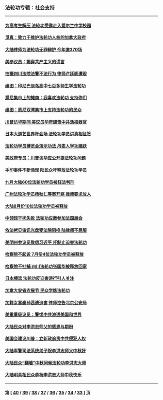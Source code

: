 ### 法轮功专辑：社会支持
---
#### [为高考生解压 法轮功受邀走入爱尔兰中学校园](../../pages/nf4386/n9931306.md) 
#### [觅真：致力于维护法轮功人权的加拿大政府](../../pages/nf4386/n9919610.md) 
#### [大陆律师为法轮功无罪辩护 今年逾370场](../../pages/nf4386/n9915706.md) 
#### [美参议员：揭穿共产主义的谎言](../../pages/nf4386/n9895721.md) 
#### [拍摄四川法院法警不法行为 律师卢廷阁遭殴](../../pages/nf4386/n9871120.md) 
#### [组图：印尼巴淡岛高中七百多师生学法轮功](../../pages/nf4386/n9836007.md) 
#### [悉尼集市上的摊商：我喜欢法轮功 支持你们](../../pages/nf4386/n9831250.md) 
#### [组图：悉尼双湾集市上支持法轮功的民众](../../pages/nf4386/n9823694.md) 
#### [川普访华期间 美议员华府谴责中共活摘器官](../../pages/nf4386/n9826036.md) 
#### [日本大道艺世界杯会场 法轮功学员讲真相征签](../../pages/nf4386/n9822612.md) 
#### [法轮功学员博览会演示功法 丹麦人学功踊跃](../../pages/nf4386/n9819810.md) 
#### [美政府专员：川普访华应公开提法轮功问题](../../pages/nf4386/n9811803.md) 
#### [手印事件不断涌现 陆民众吁释放法轮功学员](../../pages/nf4386/n9799649.md) 
#### [九月大陆60位法轮功学员被枉法判刑](../../pages/nf4386/n9798429.md) 
#### [广州法轮功学员杨秋仁等案开庭 律师要求放人](../../pages/nf4386/n9790601.md) 
#### [大陆8月份10位法轮功学员被释放](../../pages/nf4386/n9787034.md) 
#### [中领馆干扰失败 法轮功应邀参加法国展会](../../pages/nf4386/n9786686.md) 
#### [依法拷贝审讯光盘受法院阻挠 陆律师不屈服](../../pages/nf4386/n9778829.md) 
#### [美明州参议员致信习近平 吁制止迫害法轮功](../../pages/nf4386/n9766715.md) 
#### [检察院不起诉 7月份4位法轮功学员被释放](../../pages/nf4386/n9762689.md) 
#### [检察院不批捕 四川法轮功张国华被释放回家](../../pages/nf4386/n9753733.md) 
#### [日本横滨 法轮功反迫害游行引人关注](../../pages/nf4386/n9737287.md) 
#### [加拿大安省农展节 民众学炼法轮功](../../pages/nf4386/n9715633.md) 
#### [加籍女富豪孙茜遭迫害 律师控告北京公安局](../../pages/nf4386/n9713180.md) 
#### [美重量级议员：警惕中共渗透美国和世界](../../pages/nf4386/n9708748.md) 
#### [大陆民众对李洪志师父的感恩与期盼](../../pages/nf4386/n9708224.md) 
#### [美国会建议川普：立新政追责中共侵犯人权](../../pages/nf4386/n9704577.md) 
#### [大陆军警司法系统弟子祝李洪志师父中秋好](../../pages/nf4386/n9699871.md) 
#### [大陆民众“翻墙”中秋问候法轮功李洪志大师](../../pages/nf4386/n9696763.md) 
#### [大陆明真相民众恭祝李洪志大师中秋快乐](../../pages/nf4386/n9688865.md) 

---
#### 第 [ [40](./40.md) / [39](./39.md) / [38](./38.md) / [37](./37.md) / [36](./36.md) / [35](./35.md) / [34](./34.md) / [33](./33.md) ] 页
